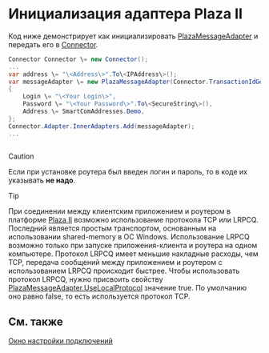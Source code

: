 # Инициализация адаптера Plaza II

Код ниже демонстрирует как инициализировать [PlazaMessageAdapter](../api/StockSharp.Plaza.PlazaMessageAdapter.html) и передать его в [Connector](../api/StockSharp.Algo.Connector.html).

```cs
Connector Connector \= new Connector();				
...				
var address \= "\<Address\>".To\<IPAddress\>();
var messageAdapter \= new PlazaMessageAdapter(Connector.TransactionIdGenerator)
{
    Login \= "\<Your Login\>",
    Password \= "\<Your Password\>".To\<SecureString\>(),
    Address \= SmartComAddresses.Demo,
};
Connector.Adapter.InnerAdapters.Add(messageAdapter);
...	
							
```

> [!CAUTION]
> Если при установке роутера был введен логин и пароль, то в коде их указывать **не надо**.

> [!TIP]
> При соединении между клиентским приложением и роутером в платформе [Plaza II](Plaza.md) возможно использование протокола TCP или LRPCQ. Последний является простым транспортом, основанным на использовании shared\-memory в ОС Windows. Использование LRPCQ возможно только при запуске приложения\-клиента и роутера на одном компьютере. Протокол LRPCQ имеет меньшие накладные расходы, чем TCP, передача сообщений между приложением и роутером с использованием LRPCQ происходит быстрее. Чтобы использовать протокол LRPCQ, нужно присвоить свойству [PlazaMessageAdapter.UseLocalProtocol](../api/StockSharp.Plaza.PlazaMessageAdapter.UseLocalProtocol.html) значение true. По умолчанию оно равно false, то есть используется протокол TCP. 

## См. также

[Окно настройки подключений](API_UI_ConnectorWindow.md)
